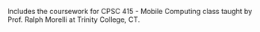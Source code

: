 Includes the coursework for CPSC 415 - Mobile Computing class taught by Prof. Ralph Morelli at Trinity College, CT.
